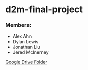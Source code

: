 # d2m-final-project

### Members:
* Alex Ahn
* Dylan Lewis
* Jonathan Liu
* Jered McInerney

[Google Drive Folder](https://drive.google.com/open?id=0B4ieDXWtATqka0h1VUxPaVFuME0)
